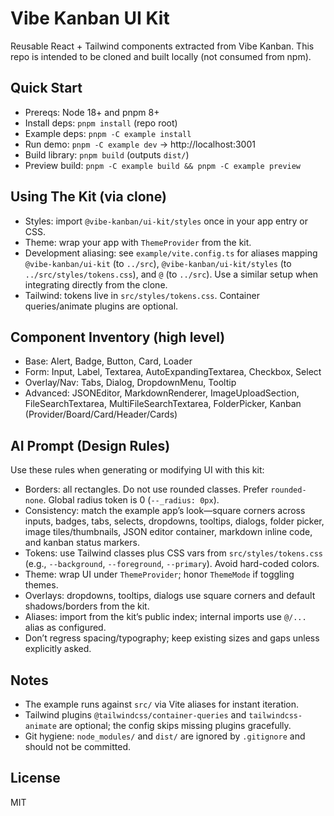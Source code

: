 # Vibe Kanban UI Kit

Reusable React + Tailwind components extracted from Vibe Kanban. This repo is intended to be cloned and built locally (not consumed from npm).

## Quick Start

- Prereqs: Node 18+ and pnpm 8+
- Install deps: `pnpm install` (repo root)
- Example deps: `pnpm -C example install`
- Run demo: `pnpm -C example dev` → http://localhost:3001
- Build library: `pnpm build` (outputs `dist/`)
- Preview build: `pnpm -C example build && pnpm -C example preview`

## Using The Kit (via clone)

- Styles: import `@vibe-kanban/ui-kit/styles` once in your app entry or CSS.
- Theme: wrap your app with `ThemeProvider` from the kit.
- Development aliasing: see `example/vite.config.ts` for aliases mapping `@vibe-kanban/ui-kit` (to `../src`), `@vibe-kanban/ui-kit/styles` (to `../src/styles/tokens.css`), and `@` (to `../src`). Use a similar setup when integrating directly from the clone.
- Tailwind: tokens live in `src/styles/tokens.css`. Container queries/animate plugins are optional.

## Component Inventory (high level)

- Base: Alert, Badge, Button, Card, Loader
- Form: Input, Label, Textarea, AutoExpandingTextarea, Checkbox, Select
- Overlay/Nav: Tabs, Dialog, DropdownMenu, Tooltip
- Advanced: JSONEditor, MarkdownRenderer, ImageUploadSection, FileSearchTextarea, MultiFileSearchTextarea, FolderPicker, Kanban (Provider/Board/Card/Header/Cards)

## AI Prompt (Design Rules)

Use these rules when generating or modifying UI with this kit:

- Borders: all rectangles. Do not use rounded classes. Prefer `rounded-none`. Global radius token is 0 (`--_radius: 0px`).
- Consistency: match the example app’s look—square corners across inputs, badges, tabs, selects, dropdowns, tooltips, dialogs, folder picker, image tiles/thumbnails, JSON editor container, markdown inline code, and kanban status markers.
- Tokens: use Tailwind classes plus CSS vars from `src/styles/tokens.css` (e.g., `--background`, `--foreground`, `--primary`). Avoid hard-coded colors.
- Theme: wrap UI under `ThemeProvider`; honor `ThemeMode` if toggling themes.
- Overlays: dropdowns, tooltips, dialogs use square corners and default shadows/borders from the kit.
- Aliases: import from the kit’s public index; internal imports use `@/...` alias as configured.
- Don’t regress spacing/typography; keep existing sizes and gaps unless explicitly asked.

## Notes

- The example runs against `src/` via Vite aliases for instant iteration.
- Tailwind plugins `@tailwindcss/container-queries` and `tailwindcss-animate` are optional; the config skips missing plugins gracefully.
- Git hygiene: `node_modules/` and `dist/` are ignored by `.gitignore` and should not be committed.

## License

MIT
